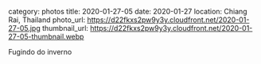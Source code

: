 category: photos 
title: 2020-01-27-05
date: 2020-01-27
location: Chiang Rai, Thailand
photo_url: https://d22fkxs2pw9y3y.cloudfront.net/2020-01-27-05.jpg
thumbnail_url: https://d22fkxs2pw9y3y.cloudfront.net/2020-01-27-05-thumbnail.webp

Fugindo do inverno 